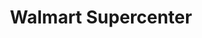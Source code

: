 ---
title: "Walmart Supercenter"
url: /cleveland/walmart-supercenter-keith-street-northwest/
shop: supermarket
---